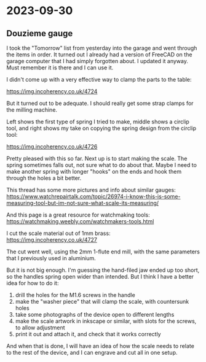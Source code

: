 # 2023-09-30

## Douzieme gauge

I took the "Tomorrow" list from yesterday into the garage and went through the items
in order. It turned out I already had a version of FreeCAD on the garage computer that
I had simply forgotten about. I updated it anyway. Must remember it is there and I can use
it.

I didn't come up with a very effective way to clamp the parts to the table:

https://img.incoherency.co.uk/4724

But it turned out to be adequate. I should really get some strap clamps for the milling machine.

Left shows the first type of spring I tried to make, middle shows a circlip tool,
and right shows my take on copying the spring design from the circlip tool:

https://img.incoherency.co.uk/4726

Pretty pleased with this so far. Next up is to start making the scale. The spring sometimes falls out,
not sure what to do about that. Maybe I need to make another spring with longer "hooks" on the ends
and hook them through the holes a bit better.

This thread has some more pictures and info about similar gauges: https://www.watchrepairtalk.com/topic/26974-i-know-this-is-some-measuring-tool-but-im-not-sure-what-scale-its-measuring/

And this page is a great resource for watchmaking tools: https://watchmaking.weebly.com/watchmakers-tools.html

I cut the scale material out of 1mm brass: https://img.incoherency.co.uk/4727

The cut went well, using the 2mm 1-flute end mill, with the same parameters that I previously used in aluminium.

But it is not big enough. I'm guessing the hand-filed jaw ended up too short, so the handles spring open
wider than intended. But I think I have a better idea for how to do it:

1. drill the holes for the M1.6 screws in the handle
2. make the "washer piece" that will clamp the scale, with countersunk holes
3. take some photographs of the device open to different lengths
4. make the scale artwork in inkscape or similar, with slots for the screws, to allow adjustment
5. print it out and attach it, and check that it works correctly

And when that is done, I will have an idea of how the scale needs to relate to the rest of the device,
and I can engrave and cut all in one setup.
